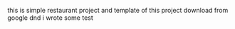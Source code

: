 this is simple restaurant project and  template of this project download from google dnd i wrote some test


